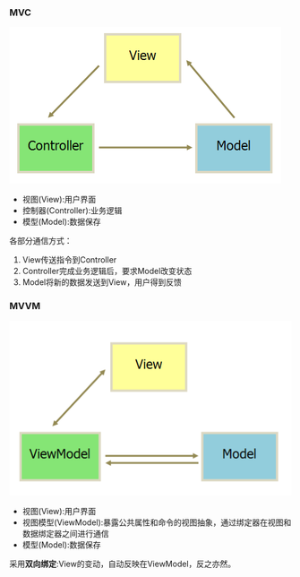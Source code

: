 
### MVC

![](attachments/MVC、MVVM的概念和区别_001.png)

* 视图(View):用户界面
* 控制器(Controller):业务逻辑
* 模型(Model):数据保存

各部分通信方式：

1. View传送指令到Controller
2. Controller完成业务逻辑后，要求Model改变状态
3. Model将新的数据发送到View，用户得到反馈

### MVVM

![](attachments/MVC、MVVM的概念和区别_002.png)

* 视图(View):用户界面
* 视图模型(ViewModel):暴露公共属性和命令的视图抽象，通过绑定器在视图和数据绑定器之间进行通信
* 模型(Model):数据保存

采用**双向绑定**:View的变动，自动反映在ViewModel，反之亦然。

